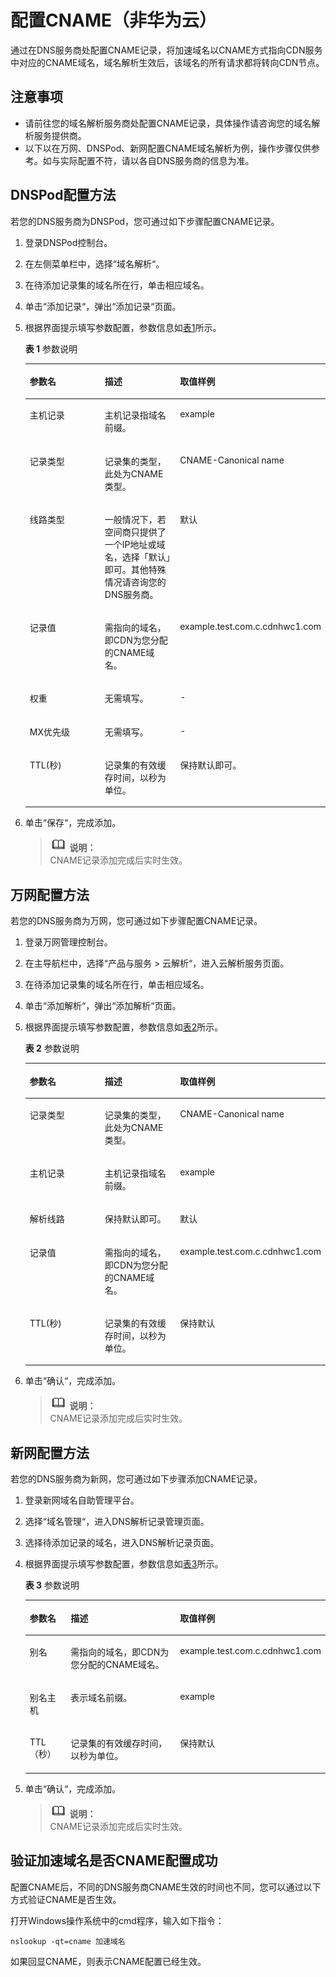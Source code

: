 # 配置CNAME（非华为云）<a name="common00002"></a>

通过在DNS服务商处配置CNAME记录，将加速域名以CNAME方式指向CDN服务中对应的CNAME域名，域名解析生效后，该域名的所有请求都将转向CDN节点。

## 注意事项<a name="section19392323123412"></a>

-   请前往您的域名解析服务商处配置CNAME记录，具体操作请咨询您的域名解析服务提供商。
-   以下以在万网、DNSPod、新网配置CNAME域名解析为例，操作步骤仅供参考。如与实际配置不符，请以各自DNS服务商的信息为准。

## DNSPod配置方法<a name="zh-cn_topic_0117188957_section94001837173913"></a>

若您的DNS服务商为DNSPod，您可通过如下步骤配置CNAME记录。

1.  登录DNSPod控制台。
2.  在左侧菜单栏中，选择“域名解析“。
3.  在待添加记录集的域名所在行，单击相应域名。
4.  单击“添加记录“，弹出“添加记录“页面。
5.  根据界面提示填写参数配置，参数信息如[表1](#zh-cn_topic_0117188957_table4339246163017)所示。

    **表 1**  参数说明

    <a name="zh-cn_topic_0117188957_table4339246163017"></a>
    <table><thead align="left"><tr id="zh-cn_topic_0117188957_row1850614610304"><th class="cellrowborder" valign="top" width="33.33333333333333%" id="mcps1.2.4.1.1"><p id="zh-cn_topic_0117188957_p4506146113017"><a name="zh-cn_topic_0117188957_p4506146113017"></a><a name="zh-cn_topic_0117188957_p4506146113017"></a>参数名</p>
    </th>
    <th class="cellrowborder" valign="top" width="33.33333333333333%" id="mcps1.2.4.1.2"><p id="zh-cn_topic_0117188957_p250684663016"><a name="zh-cn_topic_0117188957_p250684663016"></a><a name="zh-cn_topic_0117188957_p250684663016"></a>描述</p>
    </th>
    <th class="cellrowborder" valign="top" width="33.33333333333333%" id="mcps1.2.4.1.3"><p id="zh-cn_topic_0117188957_p650617464300"><a name="zh-cn_topic_0117188957_p650617464300"></a><a name="zh-cn_topic_0117188957_p650617464300"></a>取值样例</p>
    </th>
    </tr>
    </thead>
    <tbody><tr id="zh-cn_topic_0117188957_row13507124633012"><td class="cellrowborder" valign="top" width="33.33333333333333%" headers="mcps1.2.4.1.1 "><p id="zh-cn_topic_0117188957_p1750704620309"><a name="zh-cn_topic_0117188957_p1750704620309"></a><a name="zh-cn_topic_0117188957_p1750704620309"></a>主机记录</p>
    </td>
    <td class="cellrowborder" valign="top" width="33.33333333333333%" headers="mcps1.2.4.1.2 "><p id="zh-cn_topic_0117188957_p185071046183018"><a name="zh-cn_topic_0117188957_p185071046183018"></a><a name="zh-cn_topic_0117188957_p185071046183018"></a>主机记录指域名前缀。</p>
    </td>
    <td class="cellrowborder" valign="top" width="33.33333333333333%" headers="mcps1.2.4.1.3 "><p id="zh-cn_topic_0117188957_p1950744620308"><a name="zh-cn_topic_0117188957_p1950744620308"></a><a name="zh-cn_topic_0117188957_p1950744620308"></a>example</p>
    </td>
    </tr>
    <tr id="zh-cn_topic_0117188957_row15507194610301"><td class="cellrowborder" valign="top" width="33.33333333333333%" headers="mcps1.2.4.1.1 "><p id="zh-cn_topic_0117188957_p2050764610303"><a name="zh-cn_topic_0117188957_p2050764610303"></a><a name="zh-cn_topic_0117188957_p2050764610303"></a>记录类型</p>
    </td>
    <td class="cellrowborder" valign="top" width="33.33333333333333%" headers="mcps1.2.4.1.2 "><p id="zh-cn_topic_0117188957_p8507346113013"><a name="zh-cn_topic_0117188957_p8507346113013"></a><a name="zh-cn_topic_0117188957_p8507346113013"></a>记录集的类型，此处为CNAME类型。</p>
    </td>
    <td class="cellrowborder" valign="top" width="33.33333333333333%" headers="mcps1.2.4.1.3 "><p id="zh-cn_topic_0117188957_p1507164611304"><a name="zh-cn_topic_0117188957_p1507164611304"></a><a name="zh-cn_topic_0117188957_p1507164611304"></a>CNAME-Canonical name</p>
    </td>
    </tr>
    <tr id="zh-cn_topic_0117188957_row16507124618308"><td class="cellrowborder" valign="top" width="33.33333333333333%" headers="mcps1.2.4.1.1 "><p id="zh-cn_topic_0117188957_p10507546113020"><a name="zh-cn_topic_0117188957_p10507546113020"></a><a name="zh-cn_topic_0117188957_p10507546113020"></a>线路类型</p>
    </td>
    <td class="cellrowborder" valign="top" width="33.33333333333333%" headers="mcps1.2.4.1.2 "><p id="zh-cn_topic_0117188957_p4507174611306"><a name="zh-cn_topic_0117188957_p4507174611306"></a><a name="zh-cn_topic_0117188957_p4507174611306"></a>一般情况下，若空间商只提供了一个IP地址或域名，选择「默认」即可。其他特殊情况请咨询您的DNS服务商。</p>
    </td>
    <td class="cellrowborder" valign="top" width="33.33333333333333%" headers="mcps1.2.4.1.3 "><p id="zh-cn_topic_0117188957_p1850784643012"><a name="zh-cn_topic_0117188957_p1850784643012"></a><a name="zh-cn_topic_0117188957_p1850784643012"></a>默认</p>
    </td>
    </tr>
    <tr id="zh-cn_topic_0117188957_row15078461308"><td class="cellrowborder" valign="top" width="33.33333333333333%" headers="mcps1.2.4.1.1 "><p id="zh-cn_topic_0117188957_p3507194610305"><a name="zh-cn_topic_0117188957_p3507194610305"></a><a name="zh-cn_topic_0117188957_p3507194610305"></a>记录值</p>
    </td>
    <td class="cellrowborder" valign="top" width="33.33333333333333%" headers="mcps1.2.4.1.2 "><p id="zh-cn_topic_0117188957_p175071646133010"><a name="zh-cn_topic_0117188957_p175071646133010"></a><a name="zh-cn_topic_0117188957_p175071646133010"></a>需指向的域名，即CDN为您分配的CNAME域名。</p>
    </td>
    <td class="cellrowborder" valign="top" width="33.33333333333333%" headers="mcps1.2.4.1.3 "><p id="zh-cn_topic_0117188957_p145078463308"><a name="zh-cn_topic_0117188957_p145078463308"></a><a name="zh-cn_topic_0117188957_p145078463308"></a>example.test.com.c.cdnhwc1.com</p>
    </td>
    </tr>
    <tr id="zh-cn_topic_0117188957_row10507946103013"><td class="cellrowborder" valign="top" width="33.33333333333333%" headers="mcps1.2.4.1.1 "><p id="zh-cn_topic_0117188957_p115071346143010"><a name="zh-cn_topic_0117188957_p115071346143010"></a><a name="zh-cn_topic_0117188957_p115071346143010"></a>权重</p>
    </td>
    <td class="cellrowborder" valign="top" width="33.33333333333333%" headers="mcps1.2.4.1.2 "><p id="zh-cn_topic_0117188957_p150734683017"><a name="zh-cn_topic_0117188957_p150734683017"></a><a name="zh-cn_topic_0117188957_p150734683017"></a>无需填写。</p>
    </td>
    <td class="cellrowborder" valign="top" width="33.33333333333333%" headers="mcps1.2.4.1.3 "><p id="zh-cn_topic_0117188957_p450714616301"><a name="zh-cn_topic_0117188957_p450714616301"></a><a name="zh-cn_topic_0117188957_p450714616301"></a>-</p>
    </td>
    </tr>
    <tr id="zh-cn_topic_0117188957_row7507154603015"><td class="cellrowborder" valign="top" width="33.33333333333333%" headers="mcps1.2.4.1.1 "><p id="zh-cn_topic_0117188957_p45081446103014"><a name="zh-cn_topic_0117188957_p45081446103014"></a><a name="zh-cn_topic_0117188957_p45081446103014"></a>MX优先级</p>
    </td>
    <td class="cellrowborder" valign="top" width="33.33333333333333%" headers="mcps1.2.4.1.2 "><p id="zh-cn_topic_0117188957_p75081346163013"><a name="zh-cn_topic_0117188957_p75081346163013"></a><a name="zh-cn_topic_0117188957_p75081346163013"></a>无需填写。</p>
    </td>
    <td class="cellrowborder" valign="top" width="33.33333333333333%" headers="mcps1.2.4.1.3 "><p id="zh-cn_topic_0117188957_p1650819461301"><a name="zh-cn_topic_0117188957_p1650819461301"></a><a name="zh-cn_topic_0117188957_p1650819461301"></a>-</p>
    </td>
    </tr>
    <tr id="zh-cn_topic_0117188957_row0508204673011"><td class="cellrowborder" valign="top" width="33.33333333333333%" headers="mcps1.2.4.1.1 "><p id="zh-cn_topic_0117188957_p125081946123017"><a name="zh-cn_topic_0117188957_p125081946123017"></a><a name="zh-cn_topic_0117188957_p125081946123017"></a>TTL(秒)</p>
    </td>
    <td class="cellrowborder" valign="top" width="33.33333333333333%" headers="mcps1.2.4.1.2 "><p id="zh-cn_topic_0117188957_p17508164613303"><a name="zh-cn_topic_0117188957_p17508164613303"></a><a name="zh-cn_topic_0117188957_p17508164613303"></a>记录集的有效缓存时间，以秒为单位。</p>
    </td>
    <td class="cellrowborder" valign="top" width="33.33333333333333%" headers="mcps1.2.4.1.3 "><p id="zh-cn_topic_0117188957_p12508114612306"><a name="zh-cn_topic_0117188957_p12508114612306"></a><a name="zh-cn_topic_0117188957_p12508114612306"></a>保持默认即可。</p>
    </td>
    </tr>
    </tbody>
    </table>

6.  单击“保存“，完成添加。

    >![](public_sys-resources/icon-note.gif) **说明：**   
    >CNAME记录添加完成后实时生效。  


## 万网配置方法<a name="zh-cn_topic_0117188957_section7421940184219"></a>

若您的DNS服务商为万网，您可通过如下步骤配置CNAME记录。

1.  登录万网管理控制台。
2.  在主导航栏中，选择“产品与服务 \> 云解析“，进入云解析服务页面。
3.  在待添加记录集的域名所在行，单击相应域名。
4.  单击“添加解析“，弹出“添加解析“页面。
5.  根据界面提示填写参数配置，参数信息如[表2](#zh-cn_topic_0117188957_table3565182004512)所示。

    **表 2**  参数说明

    <a name="zh-cn_topic_0117188957_table3565182004512"></a>
    <table><thead align="left"><tr id="zh-cn_topic_0117188957_row11730162017456"><th class="cellrowborder" valign="top" width="33.33333333333333%" id="mcps1.2.4.1.1"><p id="p1829714120342"><a name="p1829714120342"></a><a name="p1829714120342"></a>参数名</p>
    </th>
    <th class="cellrowborder" valign="top" width="33.33333333333333%" id="mcps1.2.4.1.2"><p id="p182975419343"><a name="p182975419343"></a><a name="p182975419343"></a>描述</p>
    </th>
    <th class="cellrowborder" valign="top" width="33.33333333333333%" id="mcps1.2.4.1.3"><p id="zh-cn_topic_0117188957_p5730320164517"><a name="zh-cn_topic_0117188957_p5730320164517"></a><a name="zh-cn_topic_0117188957_p5730320164517"></a>取值样例</p>
    </th>
    </tr>
    </thead>
    <tbody><tr id="zh-cn_topic_0117188957_row473032034512"><td class="cellrowborder" valign="top" width="33.33333333333333%" headers="mcps1.2.4.1.1 "><p id="zh-cn_topic_0117188957_p87311720134511"><a name="zh-cn_topic_0117188957_p87311720134511"></a><a name="zh-cn_topic_0117188957_p87311720134511"></a>记录类型</p>
    </td>
    <td class="cellrowborder" valign="top" width="33.33333333333333%" headers="mcps1.2.4.1.2 "><p id="zh-cn_topic_0117188957_p473172010459"><a name="zh-cn_topic_0117188957_p473172010459"></a><a name="zh-cn_topic_0117188957_p473172010459"></a>记录集的类型，此处为CNAME类型。</p>
    </td>
    <td class="cellrowborder" valign="top" width="33.33333333333333%" headers="mcps1.2.4.1.3 "><p id="zh-cn_topic_0117188957_p187311420184518"><a name="zh-cn_topic_0117188957_p187311420184518"></a><a name="zh-cn_topic_0117188957_p187311420184518"></a>CNAME-Canonical name</p>
    </td>
    </tr>
    <tr id="zh-cn_topic_0117188957_row8731102014519"><td class="cellrowborder" valign="top" width="33.33333333333333%" headers="mcps1.2.4.1.1 "><p id="zh-cn_topic_0117188957_p1773117208459"><a name="zh-cn_topic_0117188957_p1773117208459"></a><a name="zh-cn_topic_0117188957_p1773117208459"></a>主机记录</p>
    </td>
    <td class="cellrowborder" valign="top" width="33.33333333333333%" headers="mcps1.2.4.1.2 "><p id="zh-cn_topic_0117188957_p147311120194514"><a name="zh-cn_topic_0117188957_p147311120194514"></a><a name="zh-cn_topic_0117188957_p147311120194514"></a>主机记录指域名前缀。</p>
    </td>
    <td class="cellrowborder" valign="top" width="33.33333333333333%" headers="mcps1.2.4.1.3 "><p id="zh-cn_topic_0117188957_p973182024511"><a name="zh-cn_topic_0117188957_p973182024511"></a><a name="zh-cn_topic_0117188957_p973182024511"></a>example</p>
    </td>
    </tr>
    <tr id="zh-cn_topic_0117188957_row4731162054515"><td class="cellrowborder" valign="top" width="33.33333333333333%" headers="mcps1.2.4.1.1 "><p id="zh-cn_topic_0117188957_p117311020104519"><a name="zh-cn_topic_0117188957_p117311020104519"></a><a name="zh-cn_topic_0117188957_p117311020104519"></a>解析线路</p>
    </td>
    <td class="cellrowborder" valign="top" width="33.33333333333333%" headers="mcps1.2.4.1.2 "><p id="zh-cn_topic_0117188957_p17731122064519"><a name="zh-cn_topic_0117188957_p17731122064519"></a><a name="zh-cn_topic_0117188957_p17731122064519"></a>保持默认即可。</p>
    </td>
    <td class="cellrowborder" valign="top" width="33.33333333333333%" headers="mcps1.2.4.1.3 "><p id="zh-cn_topic_0117188957_p97312020114515"><a name="zh-cn_topic_0117188957_p97312020114515"></a><a name="zh-cn_topic_0117188957_p97312020114515"></a>默认</p>
    </td>
    </tr>
    <tr id="zh-cn_topic_0117188957_row1731202017455"><td class="cellrowborder" valign="top" width="33.33333333333333%" headers="mcps1.2.4.1.1 "><p id="zh-cn_topic_0117188957_p373122094513"><a name="zh-cn_topic_0117188957_p373122094513"></a><a name="zh-cn_topic_0117188957_p373122094513"></a>记录值</p>
    </td>
    <td class="cellrowborder" valign="top" width="33.33333333333333%" headers="mcps1.2.4.1.2 "><p id="zh-cn_topic_0117188957_p19731162011458"><a name="zh-cn_topic_0117188957_p19731162011458"></a><a name="zh-cn_topic_0117188957_p19731162011458"></a>需指向的域名，即CDN为您分配的CNAME域名。</p>
    </td>
    <td class="cellrowborder" valign="top" width="33.33333333333333%" headers="mcps1.2.4.1.3 "><p id="zh-cn_topic_0117188957_p5731620114514"><a name="zh-cn_topic_0117188957_p5731620114514"></a><a name="zh-cn_topic_0117188957_p5731620114514"></a>example.test.com.c.cdnhwc1.com</p>
    </td>
    </tr>
    <tr id="zh-cn_topic_0117188957_row1273112020452"><td class="cellrowborder" valign="top" width="33.33333333333333%" headers="mcps1.2.4.1.1 "><p id="zh-cn_topic_0117188957_p27311720194516"><a name="zh-cn_topic_0117188957_p27311720194516"></a><a name="zh-cn_topic_0117188957_p27311720194516"></a>TTL(秒)</p>
    </td>
    <td class="cellrowborder" valign="top" width="33.33333333333333%" headers="mcps1.2.4.1.2 "><p id="zh-cn_topic_0117188957_p57311120114512"><a name="zh-cn_topic_0117188957_p57311120114512"></a><a name="zh-cn_topic_0117188957_p57311120114512"></a>记录集的有效缓存时间，以秒为单位。</p>
    </td>
    <td class="cellrowborder" valign="top" width="33.33333333333333%" headers="mcps1.2.4.1.3 "><p id="zh-cn_topic_0117188957_p13731112019455"><a name="zh-cn_topic_0117188957_p13731112019455"></a><a name="zh-cn_topic_0117188957_p13731112019455"></a>保持默认</p>
    </td>
    </tr>
    </tbody>
    </table>

6.  单击“确认“，完成添加。

    >![](public_sys-resources/icon-note.gif) **说明：**   
    >CNAME记录添加完成后实时生效。  


## 新网配置方法<a name="zh-cn_topic_0117188957_section1569151716326"></a>

若您的DNS服务商为新网，您可通过如下步骤添加CNAME记录。

1.  登录新网域名自助管理平台。
2.  选择“域名管理“，进入DNS解析记录管理页面。
3.  选择待添加记录的域名，进入DNS解析记录页面。
4.  根据界面提示填写参数配置，参数信息如[表3](#zh-cn_topic_0117188957_table135101549133312)所示。

    **表 3**  参数说明

    <a name="zh-cn_topic_0117188957_table135101549133312"></a>
    <table><thead align="left"><tr id="zh-cn_topic_0117188957_row17511249163317"><th class="cellrowborder" valign="top" width="15%" id="mcps1.2.4.1.1"><p id="p144866478342"><a name="p144866478342"></a><a name="p144866478342"></a>参数名</p>
    </th>
    <th class="cellrowborder" valign="top" width="52%" id="mcps1.2.4.1.2"><p id="p34861247143417"><a name="p34861247143417"></a><a name="p34861247143417"></a>描述</p>
    </th>
    <th class="cellrowborder" valign="top" width="33%" id="mcps1.2.4.1.3"><p id="zh-cn_topic_0117188957_p1451184903315"><a name="zh-cn_topic_0117188957_p1451184903315"></a><a name="zh-cn_topic_0117188957_p1451184903315"></a>取值样例</p>
    </th>
    </tr>
    </thead>
    <tbody><tr id="zh-cn_topic_0117188957_row951117492335"><td class="cellrowborder" valign="top" width="15%" headers="mcps1.2.4.1.1 "><p id="zh-cn_topic_0117188957_p4512349163310"><a name="zh-cn_topic_0117188957_p4512349163310"></a><a name="zh-cn_topic_0117188957_p4512349163310"></a>别名</p>
    </td>
    <td class="cellrowborder" valign="top" width="52%" headers="mcps1.2.4.1.2 "><p id="zh-cn_topic_0117188957_p4512164913310"><a name="zh-cn_topic_0117188957_p4512164913310"></a><a name="zh-cn_topic_0117188957_p4512164913310"></a>需指向的域名，即CDN为您分配的CNAME域名。</p>
    </td>
    <td class="cellrowborder" valign="top" width="33%" headers="mcps1.2.4.1.3 "><p id="zh-cn_topic_0117188957_p185121849123316"><a name="zh-cn_topic_0117188957_p185121849123316"></a><a name="zh-cn_topic_0117188957_p185121849123316"></a>example.test.com.c.cdnhwc1.com</p>
    </td>
    </tr>
    <tr id="zh-cn_topic_0117188957_row2512349173315"><td class="cellrowborder" valign="top" width="15%" headers="mcps1.2.4.1.1 "><p id="zh-cn_topic_0117188957_p195126495336"><a name="zh-cn_topic_0117188957_p195126495336"></a><a name="zh-cn_topic_0117188957_p195126495336"></a>别名主机</p>
    </td>
    <td class="cellrowborder" valign="top" width="52%" headers="mcps1.2.4.1.2 "><p id="zh-cn_topic_0117188957_p1651244973314"><a name="zh-cn_topic_0117188957_p1651244973314"></a><a name="zh-cn_topic_0117188957_p1651244973314"></a>表示域名前缀。</p>
    </td>
    <td class="cellrowborder" valign="top" width="33%" headers="mcps1.2.4.1.3 "><p id="zh-cn_topic_0117188957_p1151219491334"><a name="zh-cn_topic_0117188957_p1151219491334"></a><a name="zh-cn_topic_0117188957_p1151219491334"></a>example</p>
    </td>
    </tr>
    <tr id="zh-cn_topic_0117188957_row451254918330"><td class="cellrowborder" valign="top" width="15%" headers="mcps1.2.4.1.1 "><p id="zh-cn_topic_0117188957_p651614919338"><a name="zh-cn_topic_0117188957_p651614919338"></a><a name="zh-cn_topic_0117188957_p651614919338"></a>TTL（秒）</p>
    </td>
    <td class="cellrowborder" valign="top" width="52%" headers="mcps1.2.4.1.2 "><p id="zh-cn_topic_0117188957_p19516124917331"><a name="zh-cn_topic_0117188957_p19516124917331"></a><a name="zh-cn_topic_0117188957_p19516124917331"></a>记录集的有效缓存时间，以秒为单位。</p>
    </td>
    <td class="cellrowborder" valign="top" width="33%" headers="mcps1.2.4.1.3 "><p id="zh-cn_topic_0117188957_p1551664917338"><a name="zh-cn_topic_0117188957_p1551664917338"></a><a name="zh-cn_topic_0117188957_p1551664917338"></a>保持默认</p>
    </td>
    </tr>
    </tbody>
    </table>

5.  单击“确认“，完成添加。

    >![](public_sys-resources/icon-note.gif) **说明：**   
    >CNAME记录添加完成后实时生效。  


## 验证加速域名是否CNAME配置成功<a name="zh-cn_topic_0117188957_section17479726161813"></a>

配置CNAME后，不同的DNS服务商CNAME生效的时间也不同，您可以通过以下方式验证CNAME是否生效。

打开Windows操作系统中的cmd程序，输入如下指令：

```
nslookup -qt=cname 加速域名
```

如果回显CNAME，则表示CNAME配置已经生效。

